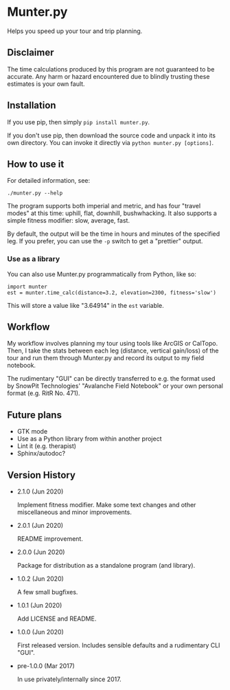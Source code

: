 Munter.py
=========

Helps you speed up your tour and trip planning.

Disclaimer
----------

The time calculations produced by this program are not guaranteed to be
accurate. Any harm or hazard encountered due to blindly trusting these
estimates is your own fault.

Installation
------------

If you use pip, then simply `pip install munter.py`.

If you don't use pip, then download the source code and unpack it into
its own directory. You can invoke it directly via `python munter.py
[options]`.

How to use it
-------------

For detailed information, see:

`./munter.py --help`

The program supports both imperial and metric, and has four "travel
modes" at this time: uphill, flat, downhill, bushwhacking. It also
supports a simple fitness modifier: slow, average, fast.

By default, the output will be the time in hours and minutes of the
specified leg. If you prefer, you can use the `-p` switch to get a
"prettier" output.

### Use as a library

You can also use Munter.py programmatically from Python, like so:

`import munter`  
`est = munter.time_calc(distance=3.2, elevation=2300, fitness='slow')`

This will store a value like "3.64914" in the `est` variable.

Workflow
--------

My workflow involves planning my tour using tools like ArcGIS or CalTopo. Then,
I take the stats between each leg (distance, vertical gain/loss) of the tour
and run them through Munter.py and record its output to my field
notebook.

The rudimentary "GUI" can be directly transferred to e.g. the format used by
SnowPit Technologies' "Avalanche Field Notebook" or your own personal format
(e.g. RitR No. 471).

Future plans
------------

* GTK mode
* Use as a Python library from within another project
* Lint it (e.g. therapist)
* Sphinx/autodoc?

Version History
---------------

- 2.1.0 (Jun 2020)

  Implement fitness modifier. Make some text changes and other
  miscellaneous and minor improvements.

- 2.0.1 (Jun 2020)

  README improvement.

- 2.0.0 (Jun 2020)

  Package for distribution as a standalone program (and library).

- 1.0.2 (Jun 2020)

  A few small bugfixes.

- 1.0.1 (Jun 2020)

  Add LICENSE and README.

- 1.0.0 (Jun 2020)

  First released version. Includes sensible defaults and a rudimentary CLI
  "GUI".

- pre-1.0.0 (Mar 2017)

  In use privately/internally since 2017.
